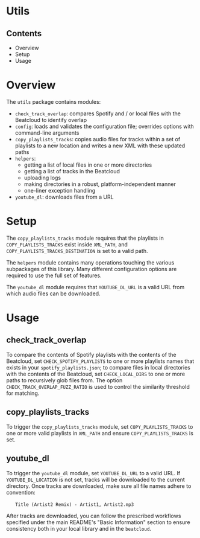 # Utils

## Contents
* Overview
* Setup
* Usage

# Overview
The `utils` package contains modules:
* `check_track_overlap`: compares Spotify and / or local files with the Beatcloud to identify overlap
* `config`: loads and validates the configuration file; overrides options with command-line arguments
* `copy_playlists_tracks`: copies audio files for tracks within a set of playlists to a new location and writes a new XML with these updated paths
* `helpers`: 
  - getting a list of local files in one or more directories
  - getting a list of tracks in the Beatcloud
  - uploading logs
  - making directories in a robust, platform-independent manner
  - one-liner exception handling
* `youtube_dl`: downloads files from a URL

# Setup
The `copy_playlists_tracks` module requires that the playlists in `COPY_PLAYLISTS_TRACKS` exist inside `XML_PATH`, and `COPY_PLAYLISTS_TRACKS_DESTINATION` is set to a valid path.

The `helpers` module contains many operations touching the various subpackages of this library. Many different configuration options are required to use the full set of features.

The `youtube_dl` module requires that `YOUTUBE_DL_URL` is a valid URL from which audio files can be downloaded.

# Usage
## check_track_overlap
To compare the contents of Spotify playlists with the contents of the Beatcloud, set `CHECK_SPOTIFY_PLAYLISTS` to one or more playlists names that exists in your `spotify_playlists.json`; to compare files in local directories with the contents of the Beatcloud, set `CHECK_LOCAL_DIRS` to one or more paths to recursively glob files from. The option `CHECK_TRACK_OVERLAP_FUZZ_RATIO` is used to control the similarity threshold for matching.
## copy_playlists_tracks
To trigger the `copy_playlists_tracks` module, set `COPY_PLAYLISTS_TRACKS` to one or more valid playlists in `XML_PATH` and ensure `COPY_PLAYLISTS_TRACKS` is set.
## youtube_dl
To trigger the `youtube_dl` module, set `YOUTUBE_DL_URL` to a valid URL. If `YOUTUBE_DL_LOCATION` is not set, tracks will be downloaded to the current directory. Once tracks are downloaded, make sure all file names adhere to convention:

&nbsp;&nbsp;&nbsp;&nbsp;&nbsp;&nbsp;`Title (Artist2 Remix) - Artist1, Artist2.mp3`

After tracks are downloaded, you can follow the prescribed workflows specified under the main README's "Basic Information" section to ensure consistency both in your local library and in the `beatcloud`.

